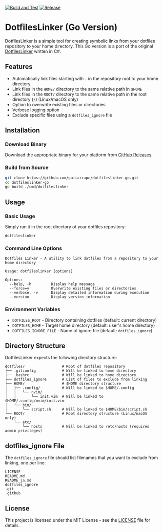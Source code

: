 [![Build and Test](https://github.com/guitarrapc/dotfileslinker-go/actions/workflows/build.yml/badge.svg)](https://github.com/guitarrapc/dotfileslinker-go/actions/workflows/build.yml)
[![Release](https://github.com/guitarrapc/dotfileslinker-go/actions/workflows/release.yml/badge.svg)](https://github.com/guitarrapc/dotfileslinker-go/actions/workflows/release.yml)

# DotfilesLinker (Go Version)

DotfilesLinker is a simple tool for creating symbolic links from your dotfiles repository to your home directory. This Go version is a port of the original [DotfilesLinker](https://github.com/guitarrapc/DotfilesLinker) written in C#.

## Features

- Automatically link files starting with `.` in the repository root to your home directory
- Link files in the `HOME/` directory to the same relative path in `$HOME`
- Link files in the `ROOT/` directory to the same relative path in the root directory (`/`) (Linux/macOS only)
- Option to overwrite existing files or directories
- Verbose logging option
- Exclude specific files using a `dotfiles_ignore` file

## Installation

### Download Binary

Download the appropriate binary for your platform from [GitHub Releases](https://github.com/guitarrapc/dotfileslinker-go/releases).

### Build from Source

```bash
git clone https://github.com/guitarrapc/dotfileslinker-go.git
cd dotfileslinker-go
go build ./cmd/dotfileslinker
```

## Usage

### Basic Usage

Simply run it in the root directory of your dotfiles repository:

```bash
dotfileslinker
```

### Command Line Options

```
Dotfiles Linker - A utility to link dotfiles from a repository to your home directory

Usage: dotfileslinker [options]

Options:
  --help, -h         Display help message
  --force=y          Overwrite existing files or directories
  --verbose, -v      Display detailed information during execution
  --version          Display version information
```

### Environment Variables

- `DOTFILES_ROOT` - Directory containing dotfiles (default: current directory)
- `DOTFILES_HOME` - Target home directory (default: user's home directory)
- `DOTFILES_IGNORE_FILE` - Name of ignore file (default: `dotfiles_ignore`)

## Directory Structure

DotfilesLinker expects the following directory structure:

```
dotfiles/                 # Root of dotfiles repository
├── .gitconfig            # Will be linked to home directory
├── .bashrc               # Will be linked to home directory
├── dotfiles_ignore       # List of files to exclude from linking
├── HOME/                 # $HOME directory structure
│   ├── .config/          # Will be linked to $HOME/.config
│   │   └── nvim/
│   │       └── init.vim  # Will be linked to $HOME/.config/nvim/init.vim
│   └── bin/
│       └── script.sh     # Will be linked to $HOME/bin/script.sh
└── ROOT/                 # Root directory structure (Linux/macOS only)
    └── etc/
        └── hosts         # Will be linked to /etc/hosts (requires admin privileges)
```

## dotfiles_ignore File

The `dotfiles_ignore` file should list filenames that you want to exclude from linking, one per line:

```
LICENSE
README.md
README_ja.md
dotfiles_ignore
.git
.github
```

## License

This project is licensed under the MIT License - see the [LICENSE](LICENSE) file for details.
